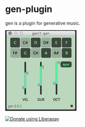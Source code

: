 # gen-plugin
gen is a plugin for generative music.

![gen's UI](https://github.com/pd3v/gen-plugin/blob/master/gen%200.9.1%20UI.png)

<noscript><a href="https://liberapay.com/pd3v/donate"><img alt="Donate using Liberapay" src="https://liberapay.com/assets/widgets/donate.svg"></a></noscript>

